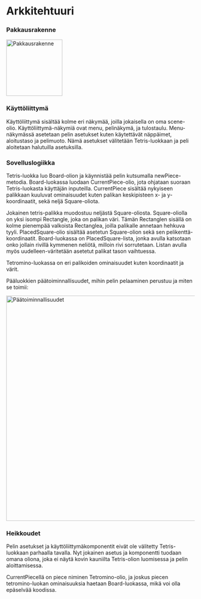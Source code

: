 # Arkkitehtuuri

### Pakkausrakenne

<img width="150" alt="Pakkausrakenne" src="https://user-images.githubusercontent.com/80990021/118414607-48fc6f80-b6ae-11eb-8a0b-2645680c3f69.png">


### Käyttöliittymä

Käyttöliittymä sisältää kolme eri näkymää, joilla jokaisella on oma scene-olio. 
Käyttöliittymä-näkymiä ovat menu, pelinäkymä, ja tulostaulu. Menu-näkymässä asetetaan pelin asetukset kuten käytettävät näppäimet, aloitustaso ja pelimuoto. Nämä asetukset välitetään Tetris-luokkaan ja peli aloitetaan halutuilla asetuksilla.

### Sovelluslogiikka

Tetris-luokka luo Board-olion ja käynnistää pelin kutsumalla newPiece-metodia. Board-luokassa luodaan CurrentPiece-olio, jota ohjataan suoraan Tetris-luokasta käyttäjän inputeilla. CurrentPiece sisältää nykyiseen palikkaan kuuluvat ominaisuudet kuten palikan keskipisteen x- ja y-koordinaatit, sekä neljä Square-oliota. 

Jokainen tetris-palikka muodostuu neljästä Square-oliosta. Square-oliolla on yksi isompi Rectangle, joka on palikan väri. Tämän Rectanglen sisällä on kolme pienempää valkoista Rectanglea, joilla palikalle annetaan hehkuva tyyli. PlacedSquare-olio sisältää asetetun Square-olion sekä sen pelikenttä-koordinaatit. Board-luokassa on PlacedSquare-lista, jonka avulla katsotaan onko jollain rivillä kymmenen neliötä, milloin rivi sorrutetaan. Listan avulla myös uudelleen-väritetään asetetut palikat tason vaihtuessa.

Tetromino-luokassa on eri palikoiden ominaisuudet kuten koordinaatit ja värit. 

Pääluokkien päätoiminnallisuudet, mihin pelin pelaaminen perustuu ja miten se toimii:

<img width="600" alt="Päätoiminnallisuudet" src="https://user-images.githubusercontent.com/80990021/118416078-9b418e80-b6b6-11eb-889a-2b2696687009.png">


### Heikkoudet

Pelin asetukset ja käyttöliittymäkomponentit eivät ole välitetty Tetris-luokkaan parhaalla tavalla. Nyt jokainen asetus ja komponentti tuodaan omana oliona, joka ei näytä kovin kauniilta Tetris-olion luomisessa ja pelin aloittamisessa. 

CurrentPiecellä on piece niminen Tetromino-olio, ja joskus piecen tetromino-luokan ominaisuuksia haetaan Board-luokassa, mikä voi olla epäselvää koodissa.
